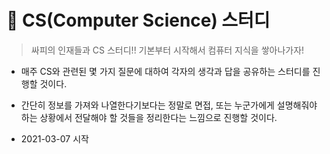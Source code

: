 # 📘 CS(Computer Science) 스터디

> 싸피의 인재들과 CS 스터디!! 기본부터 시작해서 컴퓨터 지식을 쌓아나가자!

+ 매주 CS와 관련된 몇 가지 질문에 대하여 각자의 생각과 답을 공유하는 스터디를 진행할 것이다.
+ 간단히 정보를 가져와 나열한다기보다는 정말로 면접, 또는 누군가에게 설명해줘야 하는 상황에서 전달해야 할 것들을 정리한다는 느낌으로 진행할 것이다.

+ 2021-03-07 시작